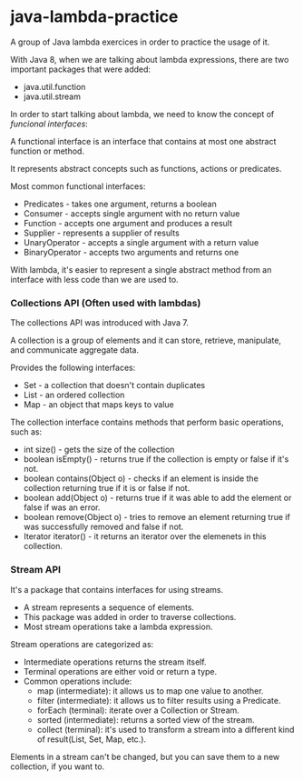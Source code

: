 # java-lambda-practice
A group of Java lambda exercices in order to practice the usage of it.

With Java 8, when we are talking about lambda expressions, there are two important packages that
were added:

- java.util.function
- java.util.stream

In order to start talking about lambda, we need to know the concept of *funcional interfaces*:

A functional interface is an interface that contains at most one abstract function or method.

It represents abstract concepts such as functions, actions or predicates.

Most common functional interfaces:

- Predicates - takes one argument, returns a boolean
- Consumer - accepts single argument with no return value
- Function - accepts one argument and produces a result
- Supplier - represents a supplier of results
- UnaryOperator - accepts a single argument with a return value
- BinaryOperator - accepts two arguments and returns one

With lambda, it's easier to represent a single abstract method from an interface with less
code than we are used to.

### **Collections API** (Often used with lambdas)

The collections API was introduced with Java 7.

A collection is a group of elements and it can store, retrieve, manipulate, and
communicate aggregate data.

Provides the following interfaces:

- Set - a collection that doesn't contain duplicates
- List - an ordered collection
- Map - an object that maps keys to value

The collection interface contains methods that perform basic operations, such as:

- int size() - gets the size of the collection
- boolean isEmpty() - returns true if the collection is empty or false if it's not.
- boolean contains(Object o) - checks if an element is inside the collection returning true if
it is or false if not.
- boolean add(Object o) - returns true if it was able to add the element or false if was an error.
- boolean remove(Object o) - tries to remove an element returning true if was successfully removed 
and false if not.
- Iterator<E> iterator() - it returns an iterator over the elemenets in this collection.

### **Stream API** ###

It's a package that contains interfaces for using streams.

- A stream represents a sequence of elements.
- This package was added in order to traverse collections.
- Most stream operations take a lambda expression.

Stream operations are categorized as:

- Intermediate operations returns the stream itself.
- Terminal operations are either void or return a type.
- Common operations include:
  - map (intermediate): it allows us to map one value to another.
  - filter (intermediate): it allows us to filter results using a Predicate.
  - forEach (terminal): iterate over a Collection or Stream.
  - sorted (intermediate): returns a sorted view of the stream.
  - collect (terminal): it's used to transform a stream into a different kind of result(List, Set, Map, etc.).

Elements in a stream can't be changed, but you can save them to a new collection, if you want to.